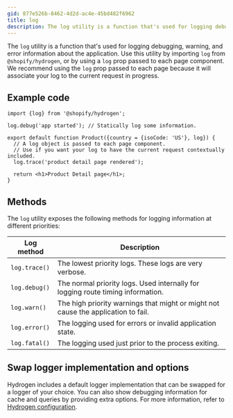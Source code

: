 ```yaml
---
gid: 877e526b-8462-4d2d-ac4e-45bd482f6962
title: log
description: The log utility is a function that's used for logging debugging, warning, and error information about the application.
---
```


The `log` utility is a function that's used for logging debugging, warning, and error information about the application. Use this utility by importing `log` from `@shopify/hydrogen`, or by using a `log` prop passed to each page component. We recommend using the `log` prop passed to each page because it will associate your log to the current request in progress.

## Example code

```tsx
import {log} from '@shopify/hydrogen';

log.debug('app started'); // Statically log some information.

export default function Product({country = {isoCode: 'US'}, log}) {
  // A log object is passed to each page component.
  // Use if you want your log to have the current request contextually included.
  log.trace('product detail page rendered');

  return <h1>Product Detail page</h1>;
}
```

## Methods

The `log` utility exposes the following methods for logging information at different priorities:

| Log method    | Description                                                                       |
| ------------- | --------------------------------------------------------------------------------- |
| `log.trace()` | The lowest priority logs. These logs are very verbose.                            |
| `log.debug()` | The normal priority logs. Used internally for logging route timing information.   |
| `log.warn()`  | The high priority warnings that might or might not cause the application to fail. |
| `log.error()` | The logging used for errors or invalid application state.                         |
| `log.fatal()` | The logging used just prior to the process exiting.                               |

## Swap logger implementation and options

Hydrogen includes a default logger implementation that can be swapped for a logger of your choice. You can also show debugging information for cache and queries by providing extra options. For more information, refer to [Hydrogen configuration](https://shopify.dev/custom-storefronts/hydrogen/framework/hydrogen-config#logger).

